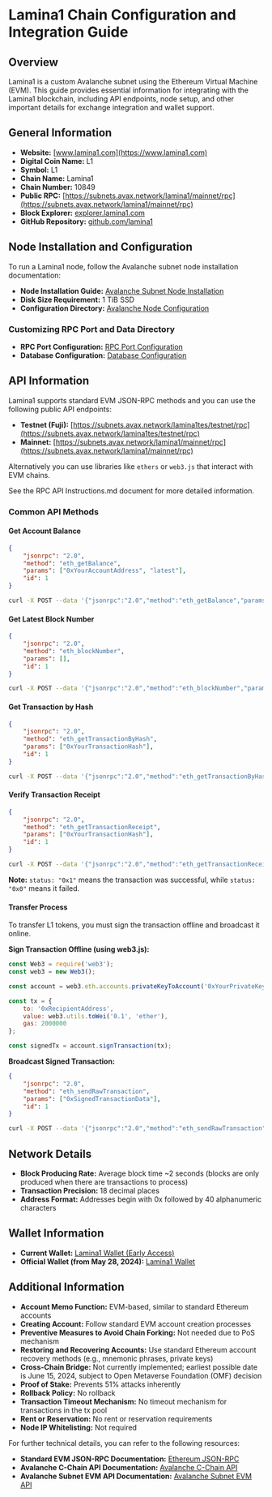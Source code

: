 # Lamina1 Chain Configuration and Integration Guide

## Overview
Lamina1 is a custom Avalanche subnet using the Ethereum Virtual Machine (EVM). This guide provides essential information for integrating with the Lamina1 blockchain, including API endpoints, node setup, and other important details for exchange integration and wallet support.

## General Information
- **Website:** [www.lamina1.com](https://www.lamina1.com)
- **Digital Coin Name:** L1
- **Symbol:** L1
- **Chain Name:** Lamina1
- **Chain Number:** 10849
- **Public RPC:** [https://subnets.avax.network/lamina1/mainnet/rpc](https://subnets.avax.network/lamina1/mainnet/rpc)
- **Block Explorer:** [explorer.lamina1.com](https://explorer.lamina1.com)
- **GitHub Repository:** [github.com/lamina1](https://github.com/lamina1)

## Node Installation and Configuration
To run a Lamina1 node, follow the Avalanche subnet node installation documentation:
- **Node Installation Guide:** [Avalanche Subnet Node Installation](https://docs.avax.network/nodes/run/subnet-node)
- **Disk Size Requirement:** 1 TiB SSD
- **Configuration Directory:** [Avalanche Node Configuration](https://docs.avax.network/nodes/configure/avalanchego-config-flags#data-directory)

### Customizing RPC Port and Data Directory
- **RPC Port Configuration:** [RPC Port Configuration](https://docs.avax.network/nodes/configure/avalanchego-config-flags#--http-port-int)
- **Database Configuration:** [Database Configuration](https://docs.avax.network/nodes/configure/avalanchego-config-flags#database)

## API Information
Lamina1 supports standard EVM JSON-RPC methods and you can use the following public API endpoints:
- **Testnet (Fuji):** [https://subnets.avax.network/lamina1tes/testnet/rpc](https://subnets.avax.network/lamina1tes/testnet/rpc)
- **Mainnet:** [https://subnets.avax.network/lamina1/mainnet/rpc](https://subnets.avax.network/lamina1/mainnet/rpc)

Alternatively you can use libraries like `ethers` or `web3.js` that interact with EVM chains. 

See the RPC API Instructions.md document for more detailed information.

### Common API Methods
#### Get Account Balance
```json
{
    "jsonrpc": "2.0",
    "method": "eth_getBalance",
    "params": ["0xYourAccountAddress", "latest"],
    "id": 1
}
```
```sh
curl -X POST --data '{"jsonrpc":"2.0","method":"eth_getBalance","params":["0xYourAccountAddress", "latest"],"id":1}' -H "Content-Type: application/json" http://localhost:8545
```

#### Get Latest Block Number
```json
{
    "jsonrpc": "2.0",
    "method": "eth_blockNumber",
    "params": [],
    "id": 1
}
```
```sh
curl -X POST --data '{"jsonrpc":"2.0","method":"eth_blockNumber","params":[],"id":1}' -H "Content-Type: application/json" http://localhost:8545
```

#### Get Transaction by Hash
```json
{
    "jsonrpc": "2.0",
    "method": "eth_getTransactionByHash",
    "params": ["0xYourTransactionHash"],
    "id": 1
}
```
```sh
curl -X POST --data '{"jsonrpc":"2.0","method":"eth_getTransactionByHash","params":["0xYourTransactionHash"],"id":1}' -H "Content-Type: application/json" http://localhost:8545
```

#### Verify Transaction Receipt
```json
{
    "jsonrpc": "2.0",
    "method": "eth_getTransactionReceipt",
    "params": ["0xYourTransactionHash"],
    "id": 1
}
```
```sh
curl -X POST --data '{"jsonrpc":"2.0","method":"eth_getTransactionReceipt","params":["0xYourTransactionHash"],"id":1}' -H "Content-Type: application/json" http://localhost:8545
```

**Note:** `status: "0x1"` means the transaction was successful, while `status: "0x0"` means it failed.

#### Transfer Process
To transfer L1 tokens, you must sign the transaction offline and broadcast it online.

**Sign Transaction Offline (using web3.js):**
```javascript
const Web3 = require('web3');
const web3 = new Web3();

const account = web3.eth.accounts.privateKeyToAccount('0xYourPrivateKey');

const tx = {
    to: '0xRecipientAddress',
    value: web3.utils.toWei('0.1', 'ether'),
    gas: 2000000
};

const signedTx = account.signTransaction(tx);
```

**Broadcast Signed Transaction:**
```json
{
    "jsonrpc": "2.0",
    "method": "eth_sendRawTransaction",
    "params": ["0xSignedTransactionData"],
    "id": 1
}
```
```sh
curl -X POST --data '{"jsonrpc":"2.0","method":"eth_sendRawTransaction","params":["0xSignedTransactionData"],"id":1}' -H "Content-Type: application/json" http://localhost:8545
```

## Network Details
- **Block Producing Rate:** Average block time ~2 seconds (blocks are only produced when there are transactions to process)
- **Transaction Precision:** 18 decimal places
- **Address Format:** Addresses begin with 0x followed by 40 alphanumeric characters

## Wallet Information
- **Current Wallet:** [Lamina1 Wallet (Early Access)](https://eap.hubdemo.lamina1.com)
- **Official Wallet (from May 28, 2024):** [Lamina1 Wallet](https://www.lamina1.com)

## Additional Information
- **Account Memo Function:** EVM-based, similar to standard Ethereum accounts
- **Creating Account:** Follow standard EVM account creation processes
- **Preventive Measures to Avoid Chain Forking:** Not needed due to PoS mechanism
- **Restoring and Recovering Accounts:** Use standard Ethereum account recovery methods (e.g., mnemonic phrases, private keys)
- **Cross-Chain Bridge:** Not currently implemented; earliest possible date is June 15, 2024, subject to Open Metaverse Foundation (OMF) decision
- **Proof of Stake:** Prevents 51% attacks inherently
- **Rollback Policy:** No rollback
- **Transaction Timeout Mechanism:** No timeout mechanism for transactions in the tx pool
- **Rent or Reservation:** No rent or reservation requirements
- **Node IP Whitelisting:** Not required

For further technical details, you can refer to the following resources:
- **Standard EVM JSON-RPC Documentation:** [Ethereum JSON-RPC](https://geth.ethereum.org/docs/interacting-with-geth/rpc)
- **Avalanche C-Chain API Documentation:** [Avalanche C-Chain API](https://docs.avax.network/reference/avalanchego/c-chain/api)
- **Avalanche Subnet EVM API Documentation:** [Avalanche Subnet EVM API](https://docs.avax.network/reference/subnet-evm/api)